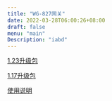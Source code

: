 ```yaml
---
title: "WG-827网关"
date: 2022-03-28T06:00:26+08:00
draft: false 
menu: "main"
Description: "iabd"
---
```


[1.23升级包](https://pan.baidu.com/s/1MOYBK54hSgfzoaIs1OVsjw?pwd=a59t)

[1.17升级包](https://pan.baidu.com/s/1xIqwaIfBoyp9fL3jMNm1kg?pwd=rqkh)

[使用说明](https://bdcm02.baidupcs.com/file/840d4c563k0431aa0ec0d40c2c44dd31?bkt=en-660aa7a193f4106d3f8646ebecfea5a2b02133db802533858faf3a2e8bb18d5287442ee1c2d41df9a47a615669864e341eed6071c7aac5d103e310507fa3ad37&fid=552484-250528-673896620844098&time=1648601598&sign=FDTAXUbGERQlBHSKfWqi-DCb740ccc5511e5e8fedcff06b081203-zQ6uypn4ZQjJFXQdx%2BSPIRNYb5A%3D&to=94&size=456408&sta_dx=456408&sta_cs=0&sta_ft=pdf&sta_ct=0&sta_mt=0&fm2=MH%2CYangquan%2CAnywhere%2C%2Cheilongjiang%2Ccmnet&ctime=1648518632&mtime=1648518632&resv0=0&resv1=0&resv2=rlim&resv3=5&resv4=456408&vuk=552484&iv=0&htype=&randtype=&tkbind_id=0&newver=1&newfm=1&secfm=1&flow_ver=3&pkey=en-a6c29d04d7e8c599fe9235b94f6efe93f8c6b06fea8f44752a517fb482a936466e9fc110c8e509fa9f10774b6db6d67af41268b07de3af57305a5e1275657320&expires=8h&rt=pr&r=570314591&vbdid=3459759495&fin=WG-827%E5%9E%8B%E5%95%86%E5%8A%A1%E7%BD%91%E5%85%B3%E8%AF%B4%E6%98%8E%E4%B9%A6%EF%BC%88%E6%8A%98%E5%8F%A0%EF%BC%89.pdf&fn=WG-827%E5%9E%8B%E5%95%86%E5%8A%A1%E7%BD%91%E5%85%B3%E8%AF%B4%E6%98%8E%E4%B9%A6%EF%BC%88%E6%8A%98%E5%8F%A0%EF%BC%89.pdf&rtype=1&dp-logid=8967086925044776404&dp-callid=0.1&hps=1&tsl=0&csl=0&fsl=0&csign=N5hQ35yPzxVzsuv6slYGO%2FmGe2w%3D&so=0&ut=6&uter=4&serv=0&uc=1501833797&ti=e5c35a8e2eeea51069910f1d6ea2153ca2286c3c68e8f5f4&hflag=30&from_type=1&adg=c_b7c2147104f6413a79ae11796ae27f0b&reqlabel=250528_f_623dca62fe627e9b94ac369a66bf352e_-1_515db2e56f283d5eac050c9109a143a9&by=themis)
